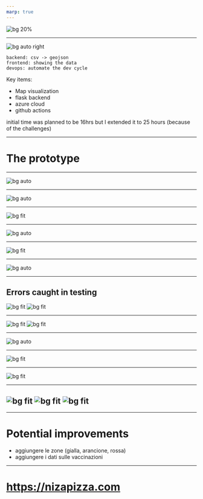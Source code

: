 ```yaml
---
marp: true 
---
```



![bg 20%](./diagrams/logo.png)


---

![bg auto right](./diagrams/workmgmt.png)
```
backend: csv -> geojson
frontend: showing the data
devops: automate the dev cycle
```

Key items:
 - Map visualization 
 - flask backend
 - azure cloud 
 - github actions

initial time was planned to be 16hrs but I extended it to 25 hours (because of the challenges)

---

# The prototype

---


![bg auto](./diagrams/mobile.png)

---


![bg auto](./diagrams/desktop.png)

---


![bg fit](./diagrams/kanban.png)



---

![bg auto](./diagrams/backend.png)

---

![bg fit](./diagrams/components.png)

---

![bg auto](./diagrams/devops.png)

---

## Errors caught in testing

![bg fit](./diagrams/badpyt.png)
![bg fit](./diagrams/test_bad.png)

---
![bg fit](./diagrams/goodpyt.png)
![bg fit](./diagrams/test_good.png)

---

![bg auto](./diagrams/program_flow.png)

---
![bg fit](./diagrams/current_state.png)


---

![bg fit](./diagrams/graph_desktop1.png)

---
![bg fit](./diagrams/iphone1.png)
![bg fit](./diagrams/iphone2.png)
![bg fit](./diagrams/iphone3.png)
---

---

# Potential improvements
- aggiungere le zone (gialla, arancione, rossa)
- aggiungere i dati sulle vaccinazioni



---

# https://nizapizza.com